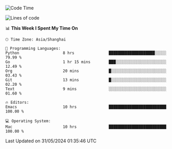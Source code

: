 <!--START_SECTION:waka-->
![Code Time](http://img.shields.io/badge/Code%20Time-1%2C978%20hrs%2024%20mins-blue)

![Lines of code](https://img.shields.io/badge/From%20Hello%20World%20I%27ve%20Written-308.1%20thousand%20lines%20of%20code-blue)

📊 **This Week I Spent My Time On** 

```text
🕑︎ Time Zone: Asia/Shanghai

💬 Programming Languages: 
Python                   8 hrs               ████████████████████░░░░░   79.99 % 
Go                       1 hr 15 mins        ███░░░░░░░░░░░░░░░░░░░░░░   12.49 % 
Org                      20 mins             █░░░░░░░░░░░░░░░░░░░░░░░░   03.43 % 
Git                      13 mins             █░░░░░░░░░░░░░░░░░░░░░░░░   02.20 % 
Text                     9 mins              ░░░░░░░░░░░░░░░░░░░░░░░░░   01.60 % 

🔥 Editors: 
Emacs                    10 hrs              █████████████████████████   100.00 % 

💻 Operating System: 
Mac                      10 hrs              █████████████████████████   100.00 % 
```


 Last Updated on 31/05/2024 01:35:46 UTC
<!--END_SECTION:waka-->

